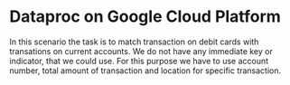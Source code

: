 # Dataproc on Google Cloud Platform 


In this scenario the task is to match transaction on debit cards with transations on current accounts. We do not have any immediate key or indicator, that we could use. For this purpose we have to use account number, total amount of transaction and location for specific transaction. 


